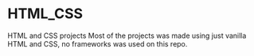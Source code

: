 # HTML_CSS
HTML and CSS projects
Most of the projects was made using just vanilla HTML and CSS, no frameworks was used on this repo.
